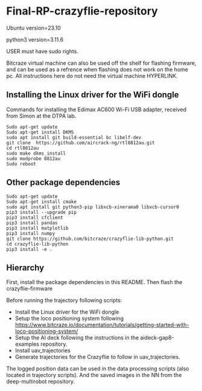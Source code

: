 # Final-RP-crazyflie-repository
Ubuntu version=23.10

python3 version=3.11.6

USER must have sudo rights.

Bitcraze virtual machine can also be used off the shelf for flashing firmware, and can be used as a refrence when flashing does not work on the home pc. All instructions here do not need the virtual machine HYPERLINK. 

## Installing the Linux driver for the WiFi dongle

Commands for installing the Edimax AC600 Wi-Fi USB adapter, received from Simon at the DTPA lab.
```
Sudo apt-get update
Sudo apt-get install DKMS
sudo apt install git build-essential bc libelf-dev 
git clone  https://github.com/aircrack-ng/rtl8812au.git
cd rtl8812au
sudo make dkms_install
sudo modprobe 8812au
Sudo reboot
```

## Other package dependencies

```
Sudo apt-get update
Sudo apt-get install cmake
sudo apt install git python3-pip libxcb-xinerama0 libxcb-cursor0
pip3 install --upgrade pip
pip3 install cfclient
pip3 install pandas
pip3 install matplotlib
pip3 install numpy
git clone https://github.com/bitcraze/crazyflie-lib-python.git
cd crazyflie-lib-python
pip3 install -e .
```

## Hierarchy
First, install the package dependencies in this README. Then flash the crazyflie-firmware  

Before running the trajectory following scripts:
- Install the Linux driver for the WiFi dongle
- Setup the loco positioning system following https://www.bitcraze.io/documentation/tutorials/getting-started-with-loco-positioning-system/
- Setup the AI deck following the instructions in the aideck-gap8-examples repository.
- Install uav_trajectories
- Generate trajectories for the Crazyflie to follow in uav_trajectories.

The logged position data can be used in the data processing scripts (also located in trajectory scripts). And the saved images in the NN from the deep-multirobot repository.






